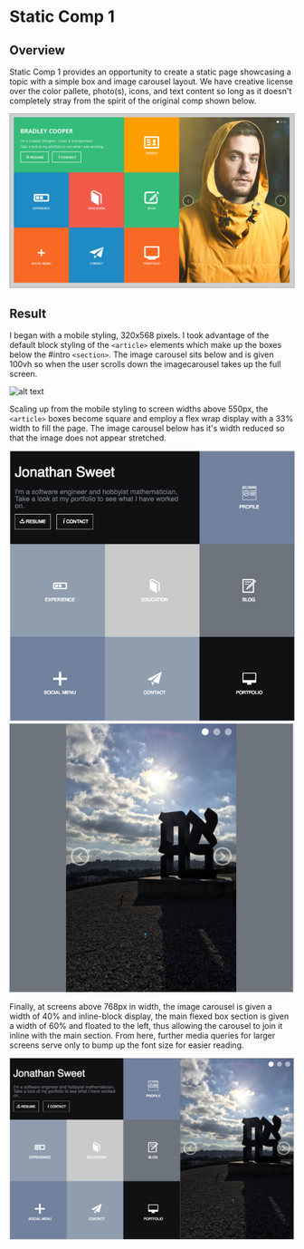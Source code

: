 # Static Comp 1

## Overview
Static Comp 1 provides an opportunity to create a static page showcasing a topic with a simple box and image carousel layout. We have creative license over the color pallete, photo(s), icons, and text content so long as it doesn't completely stray from the spirit of the original comp shown below.

![alt text](images/static-comp-challenge-1.jpg)

## Result 

I began with a mobile styling, 320x568 pixels. I took advantage of the default block styling of the `<article>` elements which make up the boxes below the #intro `<section>`. The image carousel sits below and is given 100vh so when the user scrolls down the imagecarousel takes up the full screen.

![alt text](image/js-comp1-mobile.png)

Scaling up from the mobile styling to screen widths above 550px, the `<article>` boxes become square and employ a flex wrap display with a 33% width to fill the page. The image carousel below has it's width reduced so that the image does not appear stretched. 

![alt text](images/js-comp1-greater550-1.png)
  ![alt text](images/js-comp1-greater550-2.png)

Finally, at screens above 768px in width, the image carousel is given a width of 40% and inline-block display, the main flexed box section is given a width of 60% and floated to the left, thus allowing the carousel to join it inline with the main section. From here, further media queries for larger screens serve only to bump up the font size for easier reading.

![alt text](images/js-comp1-fullscreen.png)

